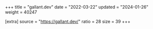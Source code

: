 +++
title = "gallant.dev"
date = "2022-03-22"
updated = "2024-01-26"
weight = 40247

[extra]
source = "https://gallant.dev/"
ratio = 28
size = 39
+++

